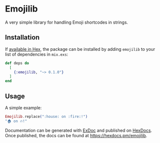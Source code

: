 # Emojilib

A very simple library for handling Emoji shortcodes in strings.

## Installation

If [available in Hex](https://hex.pm/docs/publish), the package can be installed
by adding `emojilib` to your list of dependencies in `mix.exs`:

```elixir
def deps do
  [
    {:emojilib, "~> 0.1.0"}
  ]
end
```

## Usage

A simple example:

```elixir
Emojilib.replace(":house: on :fire:!")
"🏠 on 🔥!"
```

Documentation can be generated with [ExDoc](https://github.com/elixir-lang/ex_doc)
and published on [HexDocs](https://hexdocs.pm). Once published, the docs can
be found at <https://hexdocs.pm/emojilib>.

